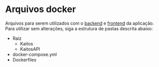 # Arquivos docker

Arquivos para serem utilizados com o [backend](https://github.com/NocDevX/KaitosAPI) e [frontend](https://github.com/NocDevX/Kaitos) da aplicação.
Para utilizar sem alterações, siga a estrutura de pastas descrita abaixo:

  - Raiz
    - Kaitos
    - KaitosAPI
  - docker-compose.yml
  - Dockerfiles
